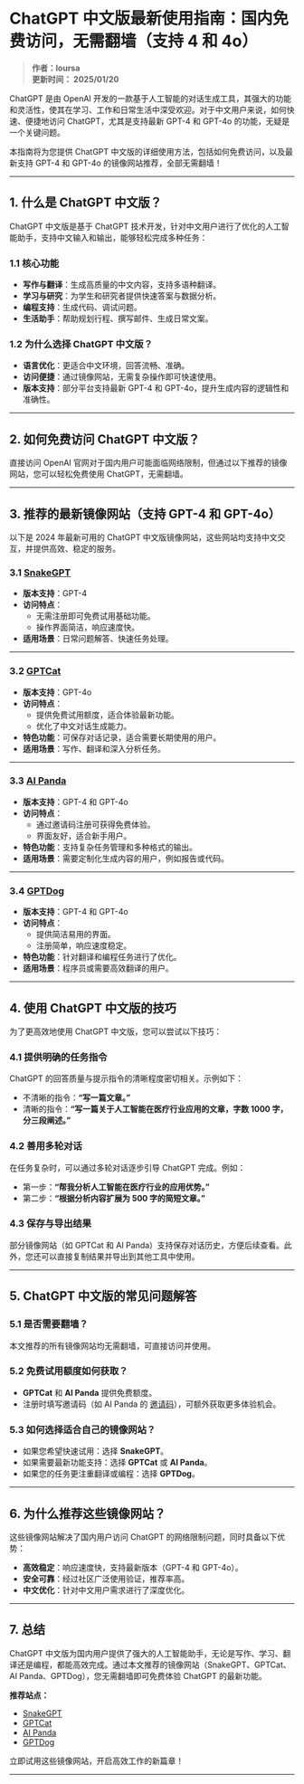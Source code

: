 # ChatGPT 中文版最新使用指南：国内免费访问，无需翻墙（支持 4 和 4o）

> **作者：loursa**  
> **更新时间： 2025/01/20**

ChatGPT 是由 OpenAI 开发的一款基于人工智能的对话生成工具，其强大的功能和灵活性，使其在学习、工作和日常生活中深受欢迎。对于中文用户来说，如何快速、便捷地访问 ChatGPT，尤其是支持最新 GPT-4 和 GPT-4o 的功能，无疑是一个关键问题。

本指南将为您提供 ChatGPT 中文版的详细使用方法，包括如何免费访问，以及最新支持 GPT-4 和 GPT-4o 的镜像网站推荐，全部无需翻墙！

---

## 1. 什么是 ChatGPT 中文版？

ChatGPT 中文版是基于 ChatGPT 技术开发，针对中文用户进行了优化的人工智能助手，支持中文输入和输出，能够轻松完成多种任务：

### 1.1 核心功能
- **写作与翻译**：生成高质量的中文内容，支持多语种翻译。
- **学习与研究**：为学生和研究者提供快速答案与数据分析。
- **编程支持**：生成代码、调试问题。
- **生活助手**：帮助规划行程、撰写邮件、生成日常文案。

### 1.2 为什么选择 ChatGPT 中文版？
- **语言优化**：更适合中文环境，回答流畅、准确。
- **访问便捷**：通过镜像网站，无需复杂操作即可快速使用。
- **版本支持**：部分平台支持最新 GPT-4 和 GPT-4o，提升生成内容的逻辑性和准确性。

---

## 2. 如何免费访问 ChatGPT 中文版？

直接访问 OpenAI 官网对于国内用户可能面临网络限制，但通过以下推荐的镜像网站，您可以轻松免费使用 ChatGPT，无需翻墙。

---

## 3. 推荐的最新镜像网站（支持 GPT-4 和 GPT-4o）

以下是 2024 年最新可用的 ChatGPT 中文版镜像网站，这些网站均支持中文交互，并提供高效、稳定的服务。

### 3.1 [SnakeGPT](https://snakegpt.work)
- **版本支持**：GPT-4
- **访问特点**：
  - 无需注册即可免费试用基础功能。
  - 操作界面简洁，响应速度快。
- **适用场景**：日常问题解答、快速任务处理。

---

### 3.2 [GPTCat](https://gptcat.net/)
- **版本支持**：GPT-4o
- **访问特点**：
  - 提供免费试用额度，适合体验最新功能。
  - 优化了中文对话生成能力。
- **特色功能**：可保存对话记录，适合需要长期使用的用户。
- **适用场景**：写作、翻译和深入分析任务。

---

### 3.3 [AI Panda](https://ai-panda.xyz/login?invite_code=34137c47)
- **版本支持**：GPT-4 和 GPT-4o
- **访问特点**：
  - 通过邀请码注册可获得免费体验。
  - 界面友好，适合新手用户。
- **特色功能**：支持复杂任务管理和多种格式的输出。
- **适用场景**：需要定制化生成内容的用户，例如报告或代码。

---

### 3.4 [GPTDog](http://gptdog.online/)
- **版本支持**：GPT-4 和 GPT-4o
- **访问特点**：
  - 提供简洁易用的界面。
  - 注册简单，响应速度稳定。
- **特色功能**：针对翻译和编程任务进行了优化。
- **适用场景**：程序员或需要高效翻译的用户。

---

## 4. 使用 ChatGPT 中文版的技巧

为了更高效地使用 ChatGPT 中文版，您可以尝试以下技巧：

### 4.1 提供明确的任务指令
ChatGPT 的回答质量与提示指令的清晰程度密切相关。示例如下：
- 不清晰的指令：**“写一篇文章。”**
- 清晰的指令：**“写一篇关于人工智能在医疗行业应用的文章，字数 1000 字，分三段阐述。”**

### 4.2 善用多轮对话
在任务复杂时，可以通过多轮对话逐步引导 ChatGPT 完成。例如：
- 第一步：**“帮我分析人工智能在医疗行业的应用优势。”**
- 第二步：**“根据分析内容扩展为 500 字的简短文章。”**

### 4.3 保存与导出结果
部分镜像网站（如 GPTCat 和 AI Panda）支持保存对话历史，方便后续查看。此外，您还可以直接复制结果并导出到其他工具中使用。

---

## 5. ChatGPT 中文版的常见问题解答

### 5.1 是否需要翻墙？
本文推荐的所有镜像网站均无需翻墙，可直接访问并使用。

### 5.2 免费试用额度如何获取？
- **GPTCat** 和 **AI Panda** 提供免费额度。
- 注册时填写邀请码（如 AI Panda 的 [邀请码](https://ai-panda.xyz/login?invite_code=34137c47)），可额外获取更多体验机会。

### 5.3 如何选择适合自己的镜像网站？
- 如果您希望快速试用：选择 **SnakeGPT**。
- 如果需要最新功能支持：选择 **GPTCat** 或 **AI Panda**。
- 如果您的任务更注重翻译或编程：选择 **GPTDog**。

---

## 6. 为什么推荐这些镜像网站？

这些镜像网站解决了国内用户访问 ChatGPT 的网络限制问题，同时具备以下优势：
- **高效稳定**：响应速度快，支持最新版本（GPT-4 和 GPT-4o）。
- **安全可靠**：经过社区广泛使用验证，推荐率高。
- **中文优化**：针对中文用户需求进行了深度优化。

---

## 7. 总结

ChatGPT 中文版为国内用户提供了强大的人工智能助手，无论是写作、学习、翻译还是编程，都能高效完成。通过本文推荐的镜像网站（SnakeGPT、GPTCat、AI Panda、GPTDog），您无需翻墙即可免费体验 ChatGPT 的最新功能。

**推荐站点：**
- [SnakeGPT](https://snakegpt.work)
- [GPTCat](https://gptcat.net/)
- [AI Panda](https://ai-panda.xyz/login?invite_code=34137c47)
- [GPTDog](http://gptdog.online/)

立即试用这些镜像网站，开启高效工作的新篇章！

---
